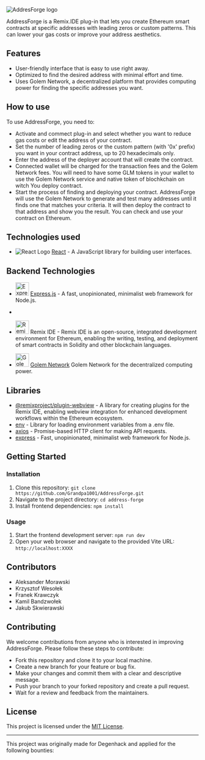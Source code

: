 <img src="http://zkgreeter.j.pl/AddresForgeLogo-removebg-preview.png" alt="AddresForge logo">

AddressForge is a Remix.IDE plug-in that lets you create Ethereum smart contracts at specific addresses with leading zeros or custom patterns. This can lower your gas costs or improve your address aesthetics.

## Features

- User-friendly interface that is easy to use right away.
- Optimized to find the desired address with minimal effort and time.
- Uses Golem Network, a decentralized platform that provides computing power for finding the specific addresses you want.

## How to use

To use AddressForge, you need to:

- Activate and commect plug-in and select whether you want to reduce gas costs or edit the address of your contract.
- Set the number of leading zeros or the custom pattern (with '0x' prefix) you want in your contract address, up to 20 hexadecimals only.
- Enter the address of the deployer account that will create the contract.
- Connected wallet will be charged for the transaction fees and the Golem Network fees. You will need to have some GLM tokens in your wallet to use the Golem Network service and native token of blochkchain on witch You deploy contract.
- Start the process of finding and deploying your contract. AddressForge will use the Golem Network to generate and test many addresses until it finds one that matches your criteria. It will then deploy the contract to that address and show you the result. You can check and use your contract on Ethereum.

## Technologies used

- <img src="https://upload.wikimedia.org/wikipedia/commons/thumb/a/a7/React-icon.svg/35px-React-icon.svg.png" alt="React Logo"> [React](https://reactjs.org/) - A JavaScript library for building user interfaces.

## Backend Technologies

- <img src="https://expressjs.com/images/favicon.png" alt="Express.js Logo" height="35"> [Express.js](https://expressjs.com/) - A fast, unopinionated, minimalist web framework for Node.js.
- 
- <img src="https://repository-images.githubusercontent.com/59065830/b62be480-45d2-11ea-9989-803db0f9c44d" alt="Remix IDE Logo" height="35"> Remix IDE - Remix IDE is an open-source, integrated development environment for Ethereum, enabling the writing, testing, and deployment of smart contracts in Solidity and other blockchain languages.


- <img src="https://cryptologos.cc/logos/golem-network-tokens-glm-logo.png" alt="Golem Logo" height="35"> [Golem Network](https://golem.network/)  Golem Network for the decentralized computing power.


## Libraries

- [@remixproject/plugin-webview](https://github.com/bunsenstraat/remix-plugin-docs/blob/master/docs/plugin/packages) - A library for creating plugins for the Remix IDE, enabling webview integration for enhanced development workflows within the Ethereum ecosystem.
- [env](https://www.npmjs.com/package/dotenv) - Library for loading environment variables from a .env file.
- [axios](https://axios-http.com/) - Promise-based HTTP client for making API requests.
- [express](https://expressjs.com/) - Fast, unopinionated, minimalist web framework for Node.js.

## Getting Started

### Installation

1. Clone this repository: `git clone https://github.com/Grandpa1001/AddressForge.git`
2. Navigate to the project directory: `cd address-forge`
3. Install frontend dependencies: `npm install`

### Usage

1. Start the frontend development server: `npm run dev`
2. Open your web browser and navigate to the provided Vite URL: `http://localhost:XXXX`

## Contributors

- Aleksander Morawski
- Krzysztof Wesołek
- Franek Krawczyk
- Kamil Bandzwołek
- Jakub Skwierawski

## Contributing

We welcome contributions from anyone who is interested in improving AddressForge. Please follow these steps to contribute:

- Fork this repository and clone it to your local machine.
- Create a new branch for your feature or bug fix.
- Make your changes and commit them with a clear and descriptive message.
- Push your branch to your forked repository and create a pull request.
- Wait for a review and feedback from the maintainers.


## License

This project is licensed under the [MIT License](https://www.mit.edu/~amini/LICENSE.md).

---

This project was originally made for Degenhack and applied for the following bounties:
